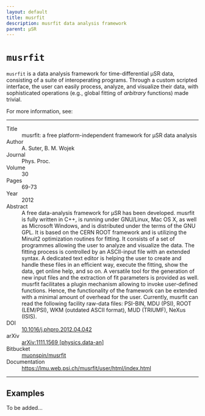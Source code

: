 ```yaml
---
layout: default
title: musrfit
description: musrfit data analysis framework
parent: μSR
---
```


# `musrfit`

`musrfit` is a data analysis framework for time-differential μSR data,
consisting of a suite of interoperating programs.
Through a custom scripted interface, the user can easily process, analyze, and
visualize their data, with sophisticated operations (e.g., global fitting of
<i>arbitrary</i> functions) made trivial.

For more information, see:

---

<dl>
    <dt>Title</dt>
        <dd>musrfit: a free platform-independent framework for μSR data analysis</dd>
    <dt>Author</dt>
        <dd>A. Suter, B. M. Wojek</dd>
    <dt>Journal</dt>
        <dd>Phys. Proc.</dd>
    <dt>Volume</dt>
        <dd>30</dd>
    <dt>Pages</dt>
        <dd>69-73</dd>
    <dt>Year</dt>
        <dd>2012</dd>
    <dt>Abstract</dt>
        <dd>
        A free data-analysis framework for μSR has been developed. musrfit is
        fully written in C++, is running under GNU/Linux, Mac OS X, as well as
        Microsoft Windows, and is distributed under the terms of the GNU GPL. It
        is based on the CERN ROOT framework and is utilizing the Minuit2
        optimization routines for fitting. It consists of a set of programmes
        allowing the user to analyze and visualize the data. The fitting process
        is controlled by an ASCII-input file with an extended syntax. A
        dedicated text editor is helping the user to create and handle these
        files in an efficient way, execute the fitting, show the data, get
        online help, and so on. A versatile tool for the generation of new input
        files and the extraction of fit parameters is provided as well. musrfit
        facilitates a plugin mechanism allowing to invoke user-defined
        functions. Hence, the functionality of the framework can be extended
        with a minimal amount of overhead for the user. Currently, musrfit can
        read the following facility raw-data files: PSI-BIN, MDU (PSI), ROOT
        (LEM/PSI), WKM (outdated ASCII format), MUD (TRIUMF), NeXus (ISIS).
        </dd>
    <dt>DOI <i class="ai ai-doi"></i></dt>
        <dd>
        <a href="https://doi.org/10.1016/j.phpro.2012.04.042">10.1016/j.phpro.2012.04.042</a>
        </dd>
    <dt>arXiv <i class="ai ai-arxiv"></i></dt>
        <dd>
        <a href="https://arxiv.org/abs/1111.1569">arXiv:1111.1569 [physics.data-an]</a>
        </dd>
    <dt>Bitbucket <i class="fab fa-bitbucket"></i></dt>
        <dd>
        <a href="https://bitbucket.org/muonspin/musrfit/">muonspin/musrfit</a>
        </dd>
    <dt>Documentation</dt>
        <dd>
        <a href="https://lmu.web.psi.ch/musrfit/user/html/index.html">https://lmu.web.psi.ch/musrfit/user/html/index.html</a>
        </dd>
</dl>

---

## Examples

To be added...

